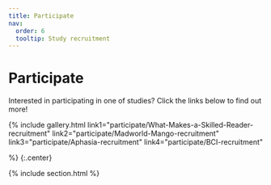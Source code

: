 ```yaml
---
title: Participate
nav:
  order: 6
  tooltip: Study recruitment 
---
```


# <i class="fas fa-users"></i>Participate

Interested in participating in one of studies? Click the links below to find out more!

{%
  include gallery.html
  link1="participate/What-Makes-a-Skilled-Reader-recruitment"
  link2="participate/Madworld-Mango-recruitment"
  link3="participate/Aphasia-recruitment"
  link4="participate/BCI-recruitment"
  
%}
{:.center}

{% include section.html %}
